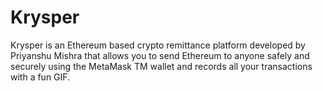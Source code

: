 # Krysper
Krysper is an Ethereum based crypto remittance platform developed by Priyanshu Mishra that allows you to send Ethereum to anyone safely and securely using the MetaMask TM wallet and records all your transactions with a fun GIF.
